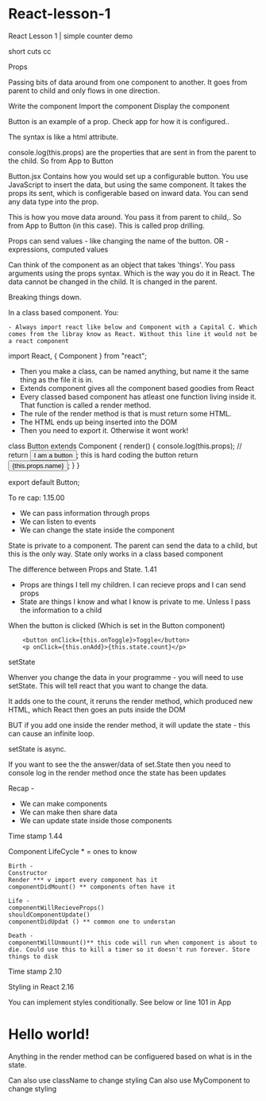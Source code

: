 # React-lesson-1

React Lesson 1 | simple counter demo

short cuts cc

Props

Passing bits of data around from one component to another. It goes from parent to child and only flows in one direction.

Write the component
Import the component
Display the component

Button is an example of a prop. Check app for how it is configured..

The syntax is like a html attribute.

console.log(this.props) are the properties that are sent in from the parent to the child. So from App to Button

Button.jsx
Contains how you would set up a configurable button. You use JavaScript to insert the data, but using the same component. It takes the props its sent, which is configerable based on inward data. You can send any data type into the prop.

This is how you move data around. You pass it from parent to child,. So from App to Button (in this case). This is called prop drilling.

Props can send values - like changing the name of the button. OR - expressions, computed values

Can think of the component as an object that takes 'things'. You pass arguments using the props syntax. Which is the way you do it in React. The data cannot be changed in the child. It is changed in the parent.

Breaking things down.

In a class based component. You:

    - Always import react like below and Component with a Capital C. Which comes from the libray know as React. Without this line it would not be a react component

import React, { Component } from "react";

- Then you make a class, can be named anything, but name it the same thing as the file it is in.
- Extends component gives all the component based goodies from React
- Every classed based component has atleast one function living inside it. That function is called a render method.
- The rule of the render method is that is must return some HTML.
- The HTML ends up being inserted into the DOM
- Then you need to export it. Otherwise it wont work!

class Button extends Component {
render() {
console.log(this.props);
// return <button>I am a button</button>; this is hard coding the button
return <button>{this.props.name}</button>;
}
}

export default Button;

To re cap: 1.15.00

- We can pass information through props
- We can listen to events
- We can change the state inside the component

State is private to a component. The parent can send the data to a child, but this is the only way. State only works in a class based component

The difference between Props and State. 1.41

- Props are things I tell my children. I can recieve props and I can send props
- State are things I know and what I know is private to me. Unless I pass the information to a child

When the button is clicked (Which is set in the Button component)

        <button onClick={this.onToggle}>Toggle</button>
        <p onClick={this.onAdd}>{this.state.count}</p>

setState

Whenver you change the data in your programme - you will need to use setState. This will tell react that you want to change the data.

It adds one to the count, it reruns the render method, which produced new HTML, which React then goes an puts inside the DOM

BUT if you add one inside the render method, it will update the state - this can cause an infinite loop.

setState is async.

If you want to see the the answer/data of set.State then you need to console log in the render method once the state has been updates

Recap -

- We can make components
- We can make then share data
- We can update state inside those components

Time stamp 1.44

Component LifeCycle \* = ones to know

    Birth -
    Constructor
    Render *** v import every component has it
    componentDidMount() ** components often have it

    Life -
    componentWillRecieveProps()
    shouldComponentUpdate()
    componentDidUpdat () ** common one to understan

    Death -
    componentWillUnmount()** this code will run when component is about to die. Could use this to kill a timer so it doesn't run forever. Store things to disk

Time stamp 2.10

Styling in React 2.16

You can implement styles conditionally. See below or line 101 in App

 <h1 style={{ backgroundColor: this.state.happy ? "blue" : "red" }}>
          Hello world!
        </h1>

Anything in the render method can be configuered based on what is in the state.

Can also use className to change styling
Can also use MyComponent to change styling
